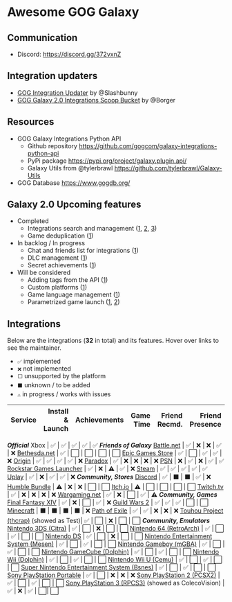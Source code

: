 # Awesome GOG Galaxy

## Communication
* Discord: https://discord.gg/372vxnZ

## Integration updaters

* [GOG Integration Updater](https://github.com/Slashbunny/gog-galaxy-plugin-downloader) by @Slashbunny
* [GOG Galaxy 2.0 Integrations Scoop Bucket](https://github.com/borger/scoop-galaxy-integrations) by @Borger

## Resources
* GOG Galaxy Integrations Python API
   * Github repository https://github.com/gogcom/galaxy-integrations-python-api
   * PyPi package https://pypi.org/project/galaxy.plugin.api/
   * Galaxy Utils from @tylerbrawl https://github.com/tylerbrawl/Galaxy-Utils
 * GOG Database https://www.gogdb.org/

## Galaxy 2.0 Upcoming features

* Completed
  * Integrations search and management ([1](https://github.com/gogcom/galaxy-integrations-python-api/issues/20#issuecomment-511233784), [2](https://github.com/gogcom/galaxy-integrations-python-api/issues/49#issuecomment-522331088), [3](https://www.resetera.com/threads/gog-galaxy-2-0-is-a-game-changer.139162/page-3#post-24918760))
  * Game deduplication ([1](https://www.reddit.com/r/gog/comments/d5gzld/i_hope_we_can_get_a_better_solution_for/f0m2cb9/))
* In backlog / In progress
  * Chat and friends list for integrations ([1](https://github.com/gogcom/galaxy-integrations-python-api/commit/223adf6a384c438552be697467c9495dc591c448#commitcomment-34429833))
  * DLC management ([1](https://github.com/gogcom/galaxy-integrations-python-api/issues/23#issuecomment-512730026))
  * Secret achievements ([1](https://github.com/gogcom/galaxy-integrations-python-api/issues/63#issuecomment-532543083))
* Will be considered
  * Adding tags from the API ([1](https://github.com/gogcom/galaxy-integrations-python-api/issues/49#issuecomment-522331088))
  * Custom platforms ([1](https://github.com/gogcom/galaxy-integrations-python-api/issues/66#issuecomment-532571531))
  * Game language management ([1](https://github.com/gogcom/galaxy-integrations-python-api/issues/8#issuecomment-510074658))
  * Parametrized game launch ([1](https://github.com/gogcom/galaxy-integrations-python-api/issues/52#issuecomment-523540588), [2](https://www.reddit.com/r/gog/comments/d43ab3/suggestion_gog_galaxy_20_mark_games_owned/f0ezmkc/))

## Integrations
Below are the integrations (**32** in total) and its features. Hover over links to see the maintainer.
* `✅` implemented
* `❌` not implemented
* `⬜` unsupported by the platform
* `⬛` unknown / to be added
* `⚠` in progress / works with issues


Service                                           | Install & Launch | Achievements | Game Time | Friend Recmd. | Friend Presence
------------------------------------------------- | ---------------: | -----------: | --------: | ------------: | ---------------:
***Official***
Xbox                                              | ✅               | ✅           | ✅       | ✅           | ✅
***Friends of Galaxy***
[Battle.net][battlenet]                           | ✅               | ❌           | ❌       | ✅           | ❌
[Bethesda.net][bethesda]                          | ✅               | ⬜           | ⬜       | ⬜           | ⬜
[Epic Games Store][epic]                          | ✅               | ⬜           | ✅       | ✅           | ❌
[Origin][origin]                                  | ✅               | ✅           | ✅       | ✅           | ❌
[Paradox][paradox]                                | ✅               | ❌           | ❌       | ❌           | ❌
[PSN][psn]                                        | ❌               | ✅           | ❌       | ✅           | ✅
[Rockstar Games Launcher][rockstar]               | ✅               | ❌           | ⚠       | ✅           | ❌
[Steam][steam]                                    | ✅               | ✅           | ✅       | ✅           | ✅
[Uplay][uplay]                                    | ✅               | ❌           | ✅       | ✅           | ❌
***Community, Stores***
[Discord][discord]                                | ✅               | ⬛           | ⬛       | ✅           | ❌
[Humble Bundle][humble]                           | ⚠               | ❌           | ❌       | ⬜           | ⬜
[Itch.io][itch]                                   | ⚠               | ⬜           | ⬜       | ⬜           | ⬜
[Twitch.tv][twitch]                               | ✅               | ❌           | ❌       | ❌           | ❌
[Wargaming.net][wargaming]                        | ✅               | ❌           | ⬜       | ✅           | ⚠
***Community, Games***
[Final Fantasy XIV][ffxiv]                        | ✅               | ❌           | ⬜       | ✅           | ❌
[Guild Wars 2][gw2]                               | ✅               | ✅           | ✅       | ⬜           | ⬜
[Minecraft][minecraft]                            | ⬛               | ⬛           | ⬛       | ⬛           | ❌
[Path of Exile][pathofexile]                      | ✅               | ✅           | ❌       | ❌           | ❌
[Touhou Project (thcrap)][touhou] (showed as Test)| ✅               | ⬜           | ❌       | ⬜           | ⬜
***Community, Emulators***
[Nintendo 3DS (Citra)][3ds]                       | ✅               | ⬜           | ❌       | ⬜           | ⬜
[Nintendo 64 (RetroArch)][n64]                    | ✅               | ⬜           | ✅       | ⬜           | ⬜
[Nintendo DS][nds]                                | ✅               | ⬜           | ❌       | ⬜           | ⬜
[Nintendo Entertainment System (Mesen)][nes]      | ✅               | ⬜           | ✅       | ⬜           | ⬜
[Nintendo Gameboy (mGBA)][gameboy]                | ✅               | ⬜           | ✅       | ⬜           | ⬜
[Nintendo GameCube (Dolphin)][ncube]              | ✅               | ⬜           | ✅       | ⬜           | ⬜
[Nintendo Wii (Dolphin)][nwii]                    | ✅               | ⬜           | ✅       | ⬜           | ⬜
[Nintendo Wii U (Cemu)][nwiiu]                    | ✅               | ⬜           | ✅       | ⬜           | ⬜
[Super Nintendo Entertainment System (Bsnes)][snes] | ✅               | ⬜           | ✅       | ⬜           | ⬜
[Sony PlayStation Portable][psp]                  | ✅               | ⬜           | ❌       | ❌           | ❌
[Sony PlayStation 2 (PCSX2)][ps2]                 | ✅               | ⬜           | ✅       | ⬜           | ⬜
[Sony PlayStation 3 (RPCS3)][ps3] (showed as ColecoVision) | ✅               | ❌           | ✅       | ⬜| ⬜


[battlenet]: https://github.com/FriendsOfGalaxy/galaxy-integration-battlenet "Friends of Galaxy"
[epic]: https://github.com/FriendsOfGalaxy/galaxy-integration-epic "Friends of Galaxy"
[origin]: https://github.com/FriendsOfGalaxy/galaxy-integration-origin "Friends of Galaxy"
[psn]: https://github.com/FriendsOfGalaxy/galaxy-integration-psn "Friends of Galaxy"
[steam]: https://github.com/FriendsOfGalaxy/galaxy-integration-steam "Friends of Galaxy"
[uplay]: https://github.com/FriendsOfGalaxy/galaxy-integration-uplay "Friends of Galaxy"
[bethesda]: https://github.com/FriendsOfGalaxy/galaxy-integration-bethesda "Friends of Galaxy"
[ffxiv]: https://github.com/RZetko/galaxy-integration-ffxiv "Maintainted by @RZetko"
[gw2]: https://github.com/Mixaill/galaxy-integration-gw2 "Maintainted by @Mixaill"
[humble]: https://github.com/UncleGoogle/galaxy-integration-humblebundle "Maintainted by @UncleGoogle"
[pathofexile]: https://github.com/nyash-qq/galaxy-plugin-poe "Maintainted by @nyash-qq"
[twitch]: https://github.com/nyash-qq/galaxy-plugin-twitch "Maintainted by @nyash-qq"
[wargaming]: https://github.com/Mixaill/galaxy-integration-wargaming "Maintainted by @Mixaill"
[minecraft]: https://github.com/TouwaStar/Galaxy_Plugin_Minecraft "Maintainted by @TouwaStar"
[3ds]: https://github.com/j-selby/galaxy-integration-citra "Maintainted by @j-selby"
[nds]: https://github.com/TBemme/galaxy-integration-nds "Maintainted by @TBemme"
[ncube]: https://github.com/JTNDev/galaxy-integration-gc "Maintainted by @JTNDev"
[nwii]: https://github.com/JTNDev/galaxy-integration-wii "Maintainted by @JTNDev"
[ps2]: https://github.com/AHCoder/galaxy-integration-ps2 "Maintainted by @AHCoder"
[psp]: https://github.com/TBemme/galaxy-integration-psp "Maintainted by @TBemme"
[nwiiu]: https://github.com/LeonardFiedrowicz/galaxy-integration-cemu "Maintained by @LeonardFiedrowicz"
[ps3]: https://github.com/mpm11011/galaxy-integration-rpcs3 "Maintained by @mpm11011"
[itch]: https://github.com/Ertego/gog-galaxy-itch.io "Maintained by @Ertego"
[rockstar]: https://github.com/FriendsOfGalaxy/galaxy-integration-rockstar "Friends of Galaxy"
[touhou]: https://gitlab.com/PookaMustard/thcrap-plugin-for-galaxy-2.0 "Maintained by @PookaMustard"
[nes]: https://github.com/AHCoder/galaxy-integration-nes "Maintained by @AHCoder"
[gameboy]: https://github.com/AHCoder/galaxy-integration-ngameboy "Maintained by @AHCoder"
[snes]: https://github.com/AHCoder/galaxy-integration-snes "Maintained by @AHCoder"
[n64]: https://github.com/Riku55/galaxy-integration-n64-RetroArch- "Maintained by @Riku55"
[discord]: https://github.com/Ertego/gog-galaxy-discord "Maintained by @Ertego"
[paradox]: https://github.com/FriendsOfGalaxy/galaxy-integration-paradox "Friends of Galaxy"
